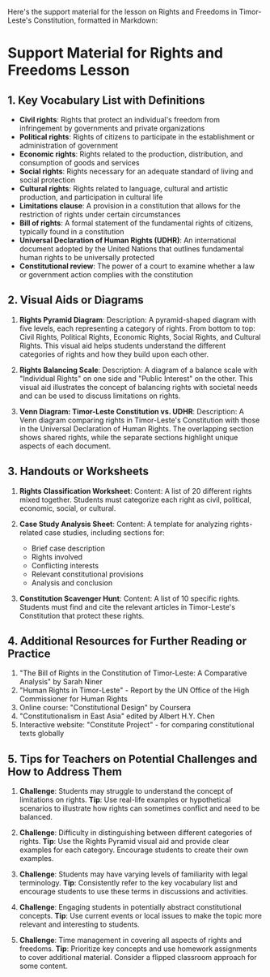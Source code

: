 Here's the support material for the lesson on Rights and Freedoms in Timor-Leste's Constitution, formatted in Markdown:

# Support Material for Rights and Freedoms Lesson

## 1. Key Vocabulary List with Definitions

- **Civil rights**: Rights that protect an individual's freedom from infringement by governments and private organizations
- **Political rights**: Rights of citizens to participate in the establishment or administration of government
- **Economic rights**: Rights related to the production, distribution, and consumption of goods and services
- **Social rights**: Rights necessary for an adequate standard of living and social protection
- **Cultural rights**: Rights related to language, cultural and artistic production, and participation in cultural life
- **Limitations clause**: A provision in a constitution that allows for the restriction of rights under certain circumstances
- **Bill of rights**: A formal statement of the fundamental rights of citizens, typically found in a constitution
- **Universal Declaration of Human Rights (UDHR)**: An international document adopted by the United Nations that outlines fundamental human rights to be universally protected
- **Constitutional review**: The power of a court to examine whether a law or government action complies with the constitution

## 2. Visual Aids or Diagrams

1. **Rights Pyramid Diagram**: 
   Description: A pyramid-shaped diagram with five levels, each representing a category of rights. From bottom to top: Civil Rights, Political Rights, Economic Rights, Social Rights, and Cultural Rights. This visual aid helps students understand the different categories of rights and how they build upon each other.

2. **Rights Balancing Scale**:
   Description: A diagram of a balance scale with "Individual Rights" on one side and "Public Interest" on the other. This visual aid illustrates the concept of balancing rights with societal needs and can be used to discuss limitations on rights.

3. **Venn Diagram: Timor-Leste Constitution vs. UDHR**:
   Description: A Venn diagram comparing rights in Timor-Leste's Constitution with those in the Universal Declaration of Human Rights. The overlapping section shows shared rights, while the separate sections highlight unique aspects of each document.

## 3. Handouts or Worksheets

1. **Rights Classification Worksheet**:
   Content: A list of 20 different rights mixed together. Students must categorize each right as civil, political, economic, social, or cultural.

2. **Case Study Analysis Sheet**:
   Content: A template for analyzing rights-related case studies, including sections for:
   - Brief case description
   - Rights involved
   - Conflicting interests
   - Relevant constitutional provisions
   - Analysis and conclusion

3. **Constitution Scavenger Hunt**:
   Content: A list of 10 specific rights. Students must find and cite the relevant articles in Timor-Leste's Constitution that protect these rights.

## 4. Additional Resources for Further Reading or Practice

1. "The Bill of Rights in the Constitution of Timor-Leste: A Comparative Analysis" by Sarah Niner
2. "Human Rights in Timor-Leste" - Report by the UN Office of the High Commissioner for Human Rights
3. Online course: "Constitutional Design" by Coursera
4. "Constitutionalism in East Asia" edited by Albert H.Y. Chen
5. Interactive website: "Constitute Project" - for comparing constitutional texts globally

## 5. Tips for Teachers on Potential Challenges and How to Address Them

1. **Challenge**: Students may struggle to understand the concept of limitations on rights.
   **Tip**: Use real-life examples or hypothetical scenarios to illustrate how rights can sometimes conflict and need to be balanced.

2. **Challenge**: Difficulty in distinguishing between different categories of rights.
   **Tip**: Use the Rights Pyramid visual aid and provide clear examples for each category. Encourage students to create their own examples.

3. **Challenge**: Students may have varying levels of familiarity with legal terminology.
   **Tip**: Consistently refer to the key vocabulary list and encourage students to use these terms in discussions and activities.

4. **Challenge**: Engaging students in potentially abstract constitutional concepts.
   **Tip**: Use current events or local issues to make the topic more relevant and interesting to students.

5. **Challenge**: Time management in covering all aspects of rights and freedoms.
   **Tip**: Prioritize key concepts and use homework assignments to cover additional material. Consider a flipped classroom approach for some content.
